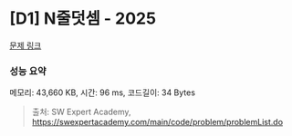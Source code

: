 # [D1] N줄덧셈 - 2025 

[문제 링크](https://swexpertacademy.com/main/code/problem/problemDetail.do?contestProbId=AV5QFZtaAscDFAUq) 

### 성능 요약

메모리: 43,660 KB, 시간: 96 ms, 코드길이: 34 Bytes



> 출처: SW Expert Academy, https://swexpertacademy.com/main/code/problem/problemList.do